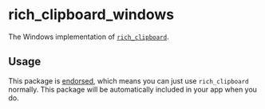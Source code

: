 # rich_clipboard_windows

The Windows implementation of [`rich_clipboard`][1].

## Usage

This package is [endorsed][2], which means you can just use `rich_clipboard`
normally. This package will be automatically included in your app when you do.

[1]: https://pub.dev/packages/rich_clipboard
[2]: https://flutter.dev/docs/development/packages-and-plugins/developing-packages#endorsed-federated-plugin
